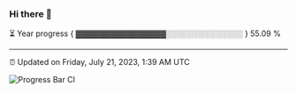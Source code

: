 ### Hi there 👋

⏳ Year progress { ▓▓▓▓▓▓▓▓▓▓▓▓▓▓▓▓░░░░░░░░░░░░░░ } 55.09 %

---

⏰ Updated on Friday, July 21, 2023, 1:39 AM UTC

![Progress Bar CI](https://github.com/arthurbuhl/arthurbuhl/workflows/Progress%20Bar%20CI/badge.svg)

